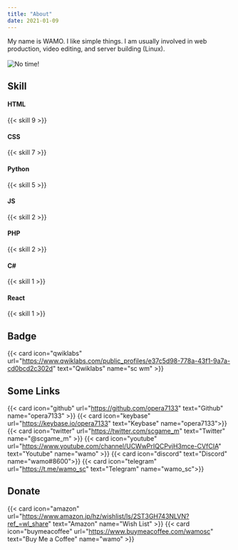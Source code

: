 ```yaml
---
title: "About" 
date: 2021-01-09 
---
```


My name is WAMO. I like simple things. I am usually involved in web production, video editing, and server building (Linux).  
&nbsp;  
![No time!](https://user-images.githubusercontent.com/39876629/87847438-4eb0e980-c913-11ea-9916-180535186a13.png)

## Skill

#### HTML
{{< skill 9 >}}
#### CSS
{{< skill 7 >}}
#### Python
{{< skill 5 >}}
#### JS
{{< skill 2 >}}
#### PHP
{{< skill 2 >}}
#### C#
{{< skill 1 >}}
#### React
{{< skill 1 >}}

## Badge
{{< card icon="qwiklabs" url="https://www.qwiklabs.com/public_profiles/e37c5d98-778a-43f1-9a7a-cd0bcd2c302d" text="Qwiklabs" name="sc wm" >}}

## Some Links

{{< card icon="github" url="https://github.com/opera7133" text="Github" name="opera7133" >}}
{{< card icon="keybase" url="https://keybase.io/opera7133" text="Keybase" name="opera7133">}}
{{< card icon="twitter" url="https://twitter.com/scgame_m" text="Twitter" name="@scgame_m" >}}
{{< card icon="youtube" url="https://www.youtube.com/channel/UCWwPrIQCPvjH3mce-CVfCIA" text="Youtube" name="wamo" >}}
{{< card icon="discord" text="Discord" name="wamo#8600">}}
{{< card icon="telegram" url="https://t.me/wamo_sc" text="Telegram" name="wamo_sc">}}

## Donate

{{< card icon="amazon" url="https://www.amazon.jp/hz/wishlist/ls/2ST3GH743NLVN?ref_=wl_share" text="Amazon" name="Wish List" >}}
{{< card icon="buymeacoffee" url="https://www.buymeacoffee.com/wamosc" text="Buy Me a Coffee" name="wamo" >}}
